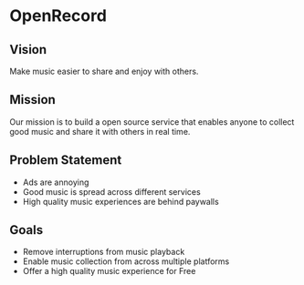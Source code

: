 # OpenRecord

## Vision
Make music easier to share and enjoy with others.

## Mission
Our mission is to build a open source service that enables anyone to collect good music and share it with others in real time.

## Problem Statement
- Ads are annoying
- Good music is spread across different services
- High quality music experiences are behind paywalls

## Goals
- Remove interruptions from music playback
- Enable music collection from across multiple platforms
- Offer a high quality music experience for Free

